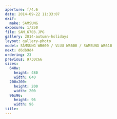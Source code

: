 ```yaml
---
aperture: f/4.6
date: 2014-09-22 11:33:07
exif:
  make: SAMSUNG
exposure: 1/250
file: SAM_6703.JPG
gallery: 2014-autumn-holidays
layout: gallery-photo
model: SAMSUNG WB600 / VLUU WB600 / SAMSUNG WB610
next: d6db9d4
ordering: 23
previous: 9730c66
sizes:
  640w:
    height: 480
    width: 640
  200x200:
    height: 200
    width: 200
  96x96:
    height: 96
    width: 96
title: 
---
```

